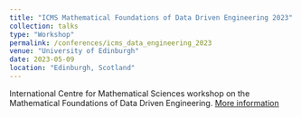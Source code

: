 ```yaml
---
title: "ICMS Mathematical Foundations of Data Driven Engineering 2023"
collection: talks
type: "Workshop"
permalink: /conferences/icms_data_engineering_2023
venue: "University of Edinburgh"
date: 2023-05-09
location: "Edinburgh, Scotland"
---
```


International Centre for Mathematical Sciences workshop on the Mathematical Foundations of Data Driven Engineering.
[More information](https://www.icms.org.uk/DataDrivenEngineering)